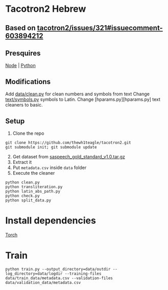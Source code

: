 # Tacotron2 Hebrew

## Based on [tacotron2/issues/321#issuecomment-603894212](https://github.com/NVIDIA/tacotron2/issues/321#issuecomment-603894212)


## Presquires

[Node](https://nodejs.org/en) | [Python](https://python.org)

## Modifications

Add [data/clean.py](data/clean.py) for clean numbers and symbols from text
Change [text/symbols.py](text/symbols.py) symbols to Latin.
Change [hparams.py][hparams.py] text cleaners to basic.


## Setup

1. Clone the repo

```console
git clone https://github.com/thewh1teagle/tacotron2.git
git submodule init; git submodule update
```

2. Get dataset from [saspeech_gold_standard_v1.0.tar.gz](https://openslr.org/134/)
3. Extract it
4. Put `metadata.csv` inside `data` folder
5. Execute the cleaner

```console
python clean.py
python transliteration.py
python latin_abs_path.py
python check.py
python split_data.py
```

# Install dependencies

[Torch](https://pytorch.org/get-started/locally/)


# Train

```console
python train.py --output_directory=data/outdir --log_directory=data/logdir --training-files data/train_data/metadata.csv --validation-files data/validation_data/metadata.csv
```